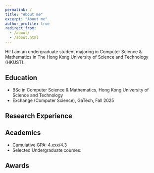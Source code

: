 ```yaml
---
permalink: /
title: "About me"
excerpt: "About me"
author_profile: true
redirect_from: 
  - /about/
  - /about.html
---
```


Hi! I am an undergraduate student majoring in Computer Science & Mathematics in The Hong Kong University of Science and Technology (HKUST).

## Education

- BSc in Computer Science & Mathematics, Hong Kong University of Science and Technology
- Exchange (Computer Science), GaTech, Fall 2025

## Research Experience

## Academics

- Cumulative GPA: 4.xxx/4.3
- Selected Undergraduate courses:

## Awards

